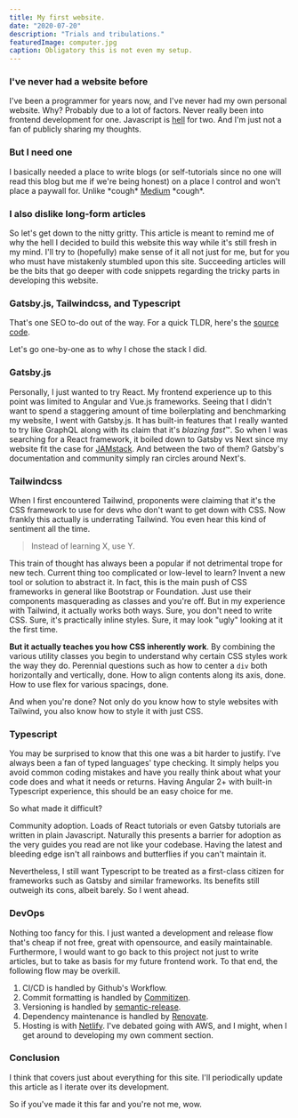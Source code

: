 ```yaml
---
title: My first website. 
date: "2020-07-20"
description: "Trials and tribulations."
featuredImage: computer.jpg
caption: Obligatory this is not even my setup.
---
```


### I've never had a website before
I've been a programmer for years now, and I've never had my own personal
website. Why? Probably due to a lot of factors. Never really been into frontend development
for one. Javascript is [hell](http://mauricio.github.io/javascript-from-hell/) for two. 
And I'm just not a fan of publicly sharing my thoughts. 
### But I need one
I basically needed a place to write blogs (or self-tutorials since no one will read this blog
but me if we're being honest)
on a place I control and won't place a paywall for.
Unlike \*cough\* [Medium](https://www.reddit.com/r/Blogging/comments/b0vaat/what_are_you_doing_about_the_medium_paywall/) \*cough\*.

### I also dislike long-form articles
So let's get down to the nitty gritty. This article is meant to remind me of why the hell I decided
to build this website this way while it's still fresh in my mind. I'll try to (hopefully) make sense
of it all not just for me, but for you who must have mistakenly stumbled upon this site. Succeeding
articles will be the bits that go deeper with code snippets regarding the tricky parts in developing
this website. 

### Gatsby.js, Tailwindcss, and Typescript
That's one SEO to-do out of the way. For a quick TLDR, here's the [source code](https://github.com/alecgerona/alecgerona.io).

Let's go one-by-one as to why I chose the stack I did. 

### Gatsby.js
Personally, I just wanted to try React. My frontend experience up to this point was limited to
Angular and Vue.js frameworks. Seeing that I didn't want to spend a staggering amount of time
boilerplating and benchmarking my website, I went with Gatsby.js. It has built-in features that
I really wanted to try like GraphQL along with its claim that it's *blazing fast*™. So when I was searching for a
React framework, it boiled down to Gatsby vs Next since my website fit the case for [JAMstack](https://jamstack.org/).
And between the two of them? Gatsby's documentation and community simply ran circles around Next's. 

### Tailwindcss
When I first encountered Tailwind, proponents were claiming that it's the CSS framework to use
for devs who don't want to get down with CSS. Now frankly this actually is underrating Tailwind. 
You even hear this kind of sentiment all the time.

> Instead of learning X, use Y.

This train of thought has always been a popular if not detrimental trope for new tech. Current thing
too complicated or low-level to learn? Invent a new tool or solution to abstract it. In fact,
this is the main push of CSS frameworks in general like Bootstrap or Foundation. Just use their components 
masquerading as classes and you're off. But in my experience with Tailwind, it actually works both ways.
Sure, you don't need to write CSS. Sure, it's practically inline styles. Sure, it may look "ugly" looking
at it the first time. 

**But it actually teaches you how CSS inherently work**. By combining the various utility classes
you begin to understand why certain CSS styles work the way they do. Perennial questions such as 
how to center a `div` both horizontally and vertically, done. How to align contents along its axis, done.
How to use flex for various spacings, done.

And when you're done? Not only do you know how to style websites with Tailwind, you also know
how to style it with just CSS.

### Typescript
You may be surprised to know that this one was a bit harder to justify. I've always been a fan of typed
languages' type checking. It simply helps you avoid common coding mistakes and have you really think about
what your code does and what it needs or returns. Having Angular 2+ with built-in Typescript experience, this should be
an easy choice for me. 

So what made it difficult?

Community adoption. Loads of React tutorials or even Gatsby tutorials are written in plain Javascript.
Naturally this presents a barrier for adoption as the very guides you read are not like your codebase.
Having the latest and bleeding edge isn't all rainbows and butterflies if you can't maintain it.

Nevertheless, I still want Typescript to be treated as a first-class citizen for frameworks such as
Gatsby and similar frameworks. Its benefits still outweigh its cons, albeit barely. So I went ahead.


### DevOps
Nothing too fancy for this. I just wanted a development and release flow that's cheap if not free, great with opensource,
and easily maintainable. Furthermore, I would want to go back to this project not just to write articles,
but to take as basis for my future frontend work. To that end, the following flow may be overkill.

1. CI/CD is handled by Github's Workflow.
2. Commit formatting is handled by [Commitizen](https://github.com/commitizen/cz-cli). 
3. Versioning is handled by [semantic-release](https://github.com/semantic-release/semantic-release).
4. Dependency maintenance is handled by [Renovate](https://github.com/renovatebot/renovate).
4. Hosting is with [Netlify](https://www.netlify.com/). I've debated going with AWS, and I might, when I get around to developing
my own comment section.

### Conclusion
I think that covers just about everything for this site. I'll periodically update this article
as I iterate over its development.

So if you've made it this far and you're not me, wow. 

